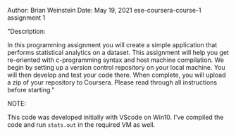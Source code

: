 Author: Brian Weinstein
Date: May 19, 2021
ese-coursera-course-1 assignment 1

"Description: 

In this programming assignment you will create a simple application that performs statistical analytics on a dataset. This assignment will help you get re-oriented with c-programming syntax and host machine compilation. We begin by setting up a version control repository on your local machine. You will then develop and test your code there. When complete, you will upload a zip of your repository to Coursera. Please read through all instructions before starting."


NOTE: 

This code was developed initially with VScode on Win10. I've compiled the code and run `stats.out` in the required VM as well. 
